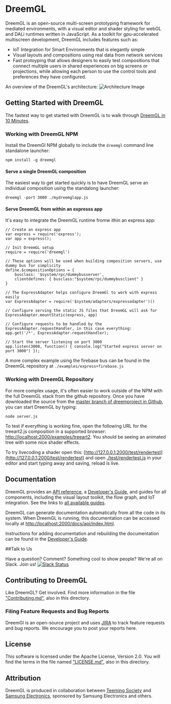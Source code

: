# DreemGL

DreemGL is an open-source multi-screen prototyping framework for mediated environments, 
with a visual editor and shader styling for webGL and DALi runtimes written in JavaScript.
As a toolkit for gpu-accelerated multiscreen development, DreemGL includes features such as:

* IoT Integration for Smart Environments that is elegantly simple
* Visual layouts and compositions using real data from network services
* Fast protoyping that allows designers to easily test compositions that connect multiple users in shared experiences on big screens or projections, while allowing each person to use the control tools and preferences they have configured.

An overview of the DreemGL's architecture:
<img alt="Architecture Image" src="https://raw.githubusercontent.com/dreemproject/dreemgl/dev/docs/images/architecture.png"/>

## Getting Started with DreemGL

The fastest way to get started with DreemGL is to walk through [DreemGL in 10 Minutes](http://docs.dreemproject.org/docs/api/index.html#!/guide/dreem_in_10_part1).

### Working with DreemGL NPM

Install the DreemGl NPM globally to include the `dreemgl` command line standalone launcher:

`npm install -g dreemgl`

#### Serve a single DreemGL composition

The easiest way to get started quickly is to have DreemGL serve an individual composition using the standalong launcher:

`dreemgl -port 3000 ./mydreemglapp.js`

#### Serve DreemGL from within an expresss app

It's easy to integrate the DreemGL runtime fromw ithin an express app:

```
// Create an express app
var express = require('express');
var app = express();

// Init DreemGL setup
require = require('dreemgl')

// These options will be used when building composition servers, use dummy bus for simplicity
define.$compositionOptions = {
	busclass: '$system/rpc/dummybusserver',
	clientdefines: { busclass:"$system/rpc/dummybusclient" }
}

// The ExpressAdapter helps configure DreemGl to work with express easily
var ExpressAdapter = require('$system/adapters/expressadapter')()

// Configure serving the static JS files that DreemGL will ask for
ExpressAdapter.mountStatic(express, app)

// Configure requests to be handled by the ExpressAdapter.requestHandler, in this case everything:
app.get('/*', ExpressAdapter.requestHandler);

// Start the server listening on port 3000
app.listen(3000, function() { console.log("Started express server on port 3000") });

```

A more complex example using the firebase bus can be found in the DreemGL repository at `./examples/express+firebase.js`

### Working with DreemGL Repository

For more complex usage, it's often easier to work outside of the NPM with the full DreemGL stack from the github repository.  Once you have downloaded the source from the [master branch of dreemproject in Github](https://github.com/dreemproject/dreemgl), you can start DreemGL by typing: 

```node server.js```

To test if everything is working fine, open the following URL for the treeart2.js composition in a supported browser: [http://localhost:2000/examples/treeart2](http://localhost:2000/examples/treeart2). You should be seeing an animated tree with some nice shader effects.

To try livecoding a shader open this:
[http://127.0.0.1:2000/test/rendertest](http://127.0.0.1:2000/test/rendertest) and open
[./test/rendertest.js](/test/rendertest.js) in your editor and start typing away and saving, reload is live.

## Documentation

DreemGL provides an [API
reference](http://docs.dreemproject.org/docs/api/index.html#!/api), a [Developer's Guide](http://docs.dreemproject.org/docs/api/index.html#!/guide/devguide), and
guides for all components, including the visual layout toolkit, the
flow graph, and IoT integration. See the links to [all available
guides](http://docs.dreemproject.org/docs/api/index.html#!/guide).

DreemGL can generate documentation automatically from all the code in its system. When DreemGL is running, this documentation can be accessed locally at [http://localhost:2000/docs/api/index.html](http://localhost:2000/docs/api/index.html). 

Instructions for adding documentation and rebuilding the documentation can be found in the [Developer's Guide](http://docs.dreemproject.org/docs/api/index.html#!/guide/devguide).

##Talk to Us

Have a question? Comment? Something cool to show people? We're all on Slack. Join us!
[![Slack Status](https://dreemproject.herokuapp.com/badge.svg)](https://dreemproject.herokuapp.com/)

## Contributing to DreemGL

Like DreemGL? Get involved. Find more information in the file ["Contributing.md"](https://github.com/dreemproject/dreemgl/blob/master/CONTRIBUTING.md), also in this directory. 

### Filing Feature Requests and Bug Reports

DreemGl is an open-source project and uses [JIRA](https://dreem2.atlassian.net/secure/Dashboard.jspa) to track feature requests and bug reports. We encourage you to post your reports here.

## License

This software is licensed under the  Apache License, Version 2.0. You will find the terms in the file named
["LICENSE.md"](https://github.com/dreemproject/dreemgl/blob/master/LICENSE.md), also in this directory.

## Attribution

DreemGL is produced in collaboration between [Teeming Society](http://teem.nu) and [Samsung Electronics](http://www.samsung.com/us/), sponsored by Samsung Electronics and others.

